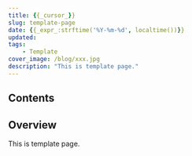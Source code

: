 ```yaml
---
title: {{_cursor_}}
slug: template-page
date: {{_expr_:strftime('%Y-%m-%d', localtime())}}
updated:
tags:
    - Template
cover_image: /blog/xxx.jpg
description: "This is template page."
---
```


## Contents

## Overview

This is template page.
